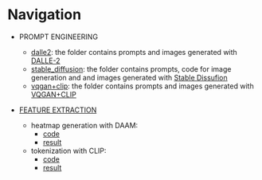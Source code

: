 # Navigation

* PROMPT ENGINEERING
  * [dalle2](https://github.com/vifirsanova/text-to-image-explainable/tree/master/dalle2): the folder contains prompts and images generated with [DALLE-2](https://en.wikipedia.org/wiki/DALL-E)
  * [stable_diffusion](https://github.com/vifirsanova/text-to-image-explainable/tree/master/stable_diffusion): the folder contains prompts, code for image generation and and images generated with [Stable Dissufion](https://en.wikipedia.org/wiki/Stable_Diffusion)
  * [vqgan+clip](https://github.com/vifirsanova/text-to-image-explainable/tree/master/vqgan%2Bclip): the folder contains prompts and images generated with [VQGAN+CLIP](https://arxiv.org/abs/2204.08583)
  
* [FEATURE EXTRACTION](https://github.com/vifirsanova/text-to-image-explainable/tree/master/feature_extraction)
  * heatmap generation with DAAM:
    * [code](https://github.com/vifirsanova/text-to-image-explainable/blob/master/feature_extraction/daam_heatmap_generation.ipynb)
    * [result](https://github.com/vifirsanova/text-to-image-explainable/blob/master/feature_extraction/text_in_Arabic_heat.png)
  * tokenization with CLIP:
    * [code](https://github.com/vifirsanova/text-to-image-explainable/blob/master/feature_extraction/tokenization_with_clip.ipynb)
    * [result](https://github.com/vifirsanova/text-to-image-explainable/blob/master/feature_extraction/tokenization_samples.txt)
